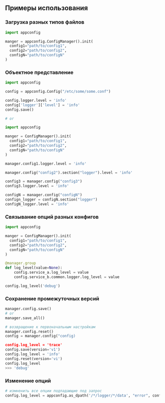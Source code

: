 ## Примеры использования

### Загрузка разных типов файлов

```python
import appconfig

manger = appconfig.ConfigManager().init(
  config1="path/to/config1",
  config2="path/to/config2",
  configN="path/to/configN"
)
```

### Объектное представление

```python
import appconfig

config = appconfig.Config("/etc/some/some.conf")

config.logger.level = 'info'
config['logger']['level'] = 'info'
config.save()

# or

import appconfig

manger = ConfigManager().init(
  config1="path/to/config1",
  config2="path/to/config2",
  configN="path/to/configN"
)

manager.config1.logger.level = 'info'

manager.config("config2").section("logger").level = 'info'

config3 = manager.config("config3")
config3.logger.level = 'info'

configN = manager.config("configN")
confign_logger = configN.section("logger")
configN_logger.level = 'info'
```
### Связывание опций разных конфигов

```python
import appconfig

manger = ConfigManager().init(
  config1="path/to/config1",
  config2="path/to/config2",
  configN="path/to/configN"
)

@manager.group
def log_level(value=None):
    config.service_a.log_level = value
    config.service_b.common.logger.log_level = value

config.log_level('debug')
```

### Сохранение промежуточных версий

```python
manager.config.save()
# or
manager.save_all()

# возвращение к первоначальным настройкам
manager.config.reset()
config = manager.config("config)

config.log_level = 'trace'
config.save(version='v1')
config.log_level = 'info'
config.reset(version='vi')
config.log_level
>>> 'debug'
```

### Изменение опций

```python
# измненить все опции подпадающие под запрос
config.log_level = appconfig.as_dpath('/*/logger/*/data', "error", config.service_a)
```
